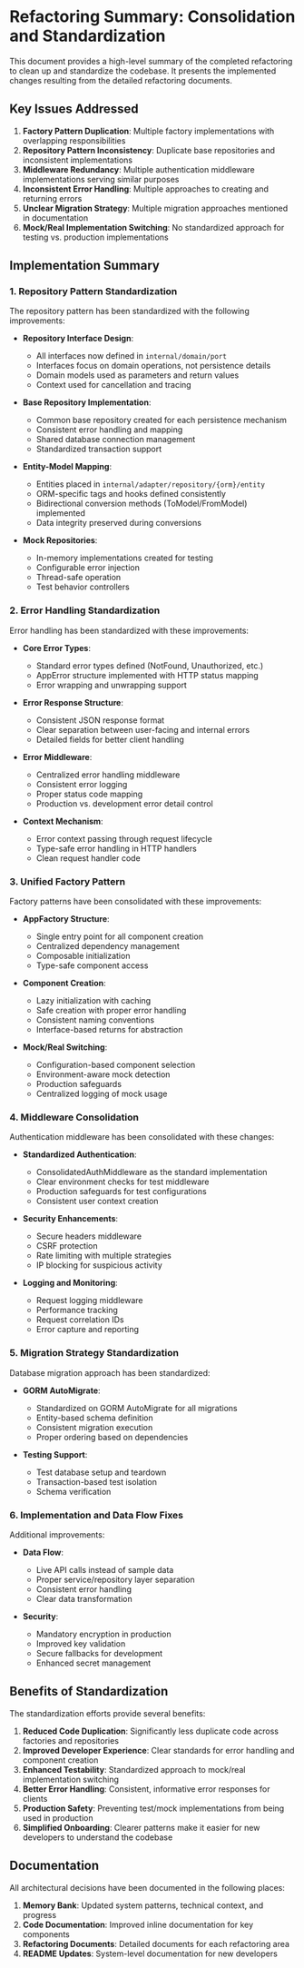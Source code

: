 # Refactoring Summary: Consolidation and Standardization

This document provides a high-level summary of the completed refactoring to clean up and standardize the codebase. It presents the implemented changes resulting from the detailed refactoring documents.

## Key Issues Addressed

1. **Factory Pattern Duplication**: Multiple factory implementations with overlapping responsibilities
2. **Repository Pattern Inconsistency**: Duplicate base repositories and inconsistent implementations 
3. **Middleware Redundancy**: Multiple authentication middleware implementations serving similar purposes
4. **Inconsistent Error Handling**: Multiple approaches to creating and returning errors
5. **Unclear Migration Strategy**: Multiple migration approaches mentioned in documentation
6. **Mock/Real Implementation Switching**: No standardized approach for testing vs. production implementations

## Implementation Summary

### 1. Repository Pattern Standardization

The repository pattern has been standardized with the following improvements:

- **Repository Interface Design**: 
  - All interfaces now defined in `internal/domain/port`
  - Interfaces focus on domain operations, not persistence details
  - Domain models used as parameters and return values
  - Context used for cancellation and tracing

- **Base Repository Implementation**:
  - Common base repository created for each persistence mechanism
  - Consistent error handling and mapping
  - Shared database connection management
  - Standardized transaction support

- **Entity-Model Mapping**:
  - Entities placed in `internal/adapter/repository/{orm}/entity`
  - ORM-specific tags and hooks defined consistently
  - Bidirectional conversion methods (ToModel/FromModel) implemented
  - Data integrity preserved during conversions

- **Mock Repositories**:
  - In-memory implementations created for testing
  - Configurable error injection
  - Thread-safe operation
  - Test behavior controllers

### 2. Error Handling Standardization

Error handling has been standardized with these improvements:

- **Core Error Types**:
  - Standard error types defined (NotFound, Unauthorized, etc.)
  - AppError structure implemented with HTTP status mapping
  - Error wrapping and unwrapping support

- **Error Response Structure**:
  - Consistent JSON response format
  - Clear separation between user-facing and internal errors
  - Detailed fields for better client handling

- **Error Middleware**:
  - Centralized error handling middleware
  - Consistent error logging
  - Proper status code mapping
  - Production vs. development error detail control

- **Context Mechanism**:
  - Error context passing through request lifecycle
  - Type-safe error handling in HTTP handlers
  - Clean request handler code

### 3. Unified Factory Pattern

Factory patterns have been consolidated with these improvements:

- **AppFactory Structure**:
  - Single entry point for all component creation
  - Centralized dependency management
  - Composable initialization
  - Type-safe component access

- **Component Creation**:
  - Lazy initialization with caching
  - Safe creation with proper error handling
  - Consistent naming conventions
  - Interface-based returns for abstraction

- **Mock/Real Switching**:
  - Configuration-based component selection
  - Environment-aware mock detection
  - Production safeguards
  - Centralized logging of mock usage

### 4. Middleware Consolidation

Authentication middleware has been consolidated with these changes:

- **Standardized Authentication**:
  - ConsolidatedAuthMiddleware as the standard implementation
  - Clear environment checks for test middleware
  - Production safeguards for test configurations
  - Consistent user context creation

- **Security Enhancements**:
  - Secure headers middleware
  - CSRF protection
  - Rate limiting with multiple strategies
  - IP blocking for suspicious activity

- **Logging and Monitoring**:
  - Request logging middleware
  - Performance tracking
  - Request correlation IDs
  - Error capture and reporting

### 5. Migration Strategy Standardization

Database migration approach has been standardized:

- **GORM AutoMigrate**:
  - Standardized on GORM AutoMigrate for all migrations
  - Entity-based schema definition
  - Consistent migration execution
  - Proper ordering based on dependencies

- **Testing Support**:
  - Test database setup and teardown
  - Transaction-based test isolation
  - Schema verification

### 6. Implementation and Data Flow Fixes

Additional improvements:

- **Data Flow**:
  - Live API calls instead of sample data
  - Proper service/repository layer separation
  - Consistent error handling
  - Clear data transformation

- **Security**:
  - Mandatory encryption in production
  - Improved key validation
  - Secure fallbacks for development
  - Enhanced secret management

## Benefits of Standardization

The standardization efforts provide several benefits:

1. **Reduced Code Duplication**: Significantly less duplicate code across factories and repositories
2. **Improved Developer Experience**: Clear standards for error handling and component creation
3. **Enhanced Testability**: Standardized approach to mock/real implementation switching
4. **Better Error Handling**: Consistent, informative error responses for clients
5. **Production Safety**: Preventing test/mock implementations from being used in production
6. **Simplified Onboarding**: Clearer patterns make it easier for new developers to understand the codebase

## Documentation

All architectural decisions have been documented in the following places:

1. **Memory Bank**: Updated system patterns, technical context, and progress
2. **Code Documentation**: Improved inline documentation for key components
3. **Refactoring Documents**: Detailed documents for each refactoring area
4. **README Updates**: System-level documentation for new developers 